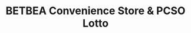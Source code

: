 ---
title: "BETBEA Convenience Store & PCSO Lotto"
url: /lipa/betbea-convenience-store-and-pcso-lotto/
shop: lottery
---